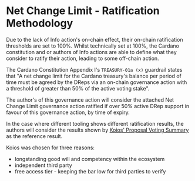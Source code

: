 # Net Change Limit - Ratification Methodology

Due to the lack of Info action's on-chain effect, their on-chain ratification thresholds are set to 100%.
Whilst technically set at 100%, the Cardano constitution and or authors of Info actions are able to define what they consider to ratify their action, leading to some off-chain action.

The Cardano Constitution Appendix I's `TREASURY-01a (x)` guardrail states that "A net change limit for the Cardano treasury's balance per period of time must be agreed by the DReps via an on-chain governance action with a threshold of greater than 50% of the active voting stake".

The author's of this governance action will consider the attached Net Change Limit governance action ratified if over 50% active DRep support in favour of this governance action, by time of expiry.

In the case where different tooling shows different ratification results, the authors will consider the results shown by [Koios' Proposal Voting Summary](https://api.koios.rest/#get-/proposal_voting_summary) as the reference result.

Koios was chosen for three reasons:
- longstanding good will and competency within the ecosystem
- independent third party
- free access tier - keeping the bar low for third parties to verify

